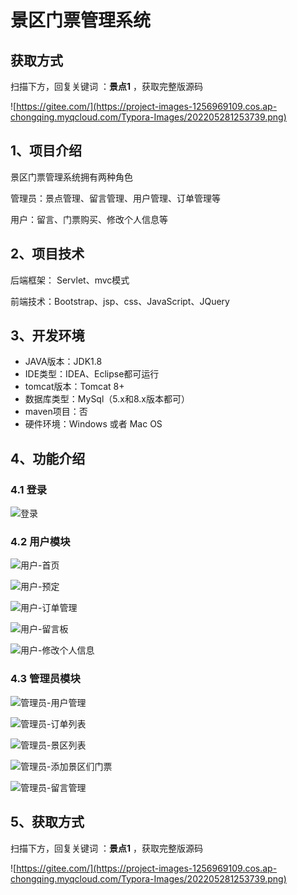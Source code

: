 # 景区门票管理系统

## 获取方式

扫描下方，回复关键词  ：**景点1** ，获取完整版源码

![https://gitee.com/](https://project-images-1256969109.cos.ap-chongqing.myqcloud.com/Typora-Images/202205281253739.png)

## 1、项目介绍

景区门票管理系统拥有两种角色

管理员：景点管理、留言管理、用户管理、订单管理等

用户：留言、门票购买、修改个人信息等


## 2、项目技术

后端框架： Servlet、mvc模式

前端技术：Bootstrap、jsp、css、JavaScript、JQuery

## 3、开发环境

- JAVA版本：JDK1.8
- IDE类型：IDEA、Eclipse都可运行
- tomcat版本：Tomcat 8+
- 数据库类型：MySql（5.x和8.x版本都可） 
- maven项目：否
- 硬件环境：Windows 或者 Mac OS


## 4、功能介绍

### 4.1 登录

![登录](https://project-images-1256969109.cos.ap-chongqing.myqcloud.com/Typora-Images/202208062138886.jpg)

### 4.2 用户模块

![用户-首页](https://project-images-1256969109.cos.ap-chongqing.myqcloud.com/Typora-Images/202208062139206.jpg)

![用户-预定](https://project-images-1256969109.cos.ap-chongqing.myqcloud.com/Typora-Images/202208062139121.jpg)

![用户-订单管理](https://project-images-1256969109.cos.ap-chongqing.myqcloud.com/Typora-Images/202208062139272.jpeg)

![用户-留言板](https://project-images-1256969109.cos.ap-chongqing.myqcloud.com/Typora-Images/202208062139027.jpg)

![用户-修改个人信息](https://project-images-1256969109.cos.ap-chongqing.myqcloud.com/Typora-Images/202208062139026.jpg)

### 4.3 管理员模块

![管理员-用户管理](https://project-images-1256969109.cos.ap-chongqing.myqcloud.com/Typora-Images/202208062139143.jpg)

![管理员-订单列表](https://project-images-1256969109.cos.ap-chongqing.myqcloud.com/Typora-Images/202208062139580.jpg)

![管理员-景区列表](https://project-images-1256969109.cos.ap-chongqing.myqcloud.com/Typora-Images/202208062139297.jpg)

![管理员-添加景区们门票](https://project-images-1256969109.cos.ap-chongqing.myqcloud.com/Typora-Images/202208062139236.jpg)

![管理员-留言管理](https://project-images-1256969109.cos.ap-chongqing.myqcloud.com/Typora-Images/202208062139585.jpg)

## 5、获取方式

扫描下方，回复关键词  ：**景点1** ，获取完整版源码



![https://gitee.com/](https://project-images-1256969109.cos.ap-chongqing.myqcloud.com/Typora-Images/202205281253739.png)

